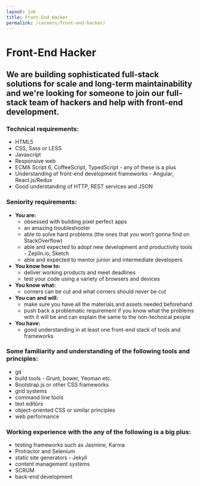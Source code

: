 ```yaml
---
layout: job
title: Front-End Hacker
permalink: /careers/front-end-hacker/
---
```


# Front-End Hacker

## We are building sophisticated full-stack solutions for scale and long-term maintainability and we're looking for someone to join our full-stack team of hackers and help with front-end development.

### Technical requirements:

* HTML5
* CSS, Sass or LESS
* Javascript
* Responsive web
* ECMA Script 6, CoffeeScript, TypedScript - any of these is a plus
* Understanding of front-end development frameworks - Angular, React.js/Redux
* Good understanding of HTTP, REST services and JSON

### Seniority requirements:

* **You are:**
  * obsessed with building pixel perfect apps
  * an amazing troubleshooter
  * able to solve hard problems (the ones that you won’t gonna find on StackOverflow)
  * able and expected to adopt new development and productivity tools - Zeplin.io, Sketch
  * able and expected to mentor junior and intermediate developers
* **You know how to:**
  * deliver working products and meet deadlines
  * test your code using a variety of browsers and devices
* **You know what:**
  * corners can be cut and what corners should never be cut
* **You can and will:**
  * make sure you have all the materials and assets needed beforehand
  * push back a problematic requirement if you know what the problems with it will be and can explain the same to the non-technical people
* **You have:**
  *  good understanding in at least one front-end stack of tools and frameworks

### Some familiarity and understanding of the following tools and principles:

* git
* build tools - Grunt, bower, Yeoman etc.
* Bootstrap.js or other CSS frameworks
* grid systems
* command line tools
* text editors
* object-oriented CSS or similar principles
* web performance

### Working experience with the any of the following is a big plus:

* testing frameworks such as Jasmine, Karma
* Protractor and Selenium
* static site generators - Jekyll
* content management systems
* SCRUM
* back-end development

